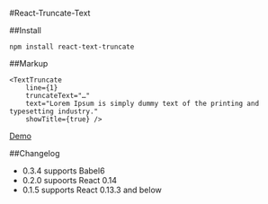 #React-Truncate-Text

##Install
```
npm install react-text-truncate
```

##Markup
```
<TextTruncate
	line={1}
	truncateText="…"
	text="Lorem Ipsum is simply dummy text of the printing and typesetting industry."
	showTitle={true} />
```

[Demo](http://shinychang.github.io/React-Text-Truncate/)


##Changelog
* 0.3.4 supports Babel6
* 0.2.0 supoorts React 0.14
* 0.1.5 supports React 0.13.3 and below

